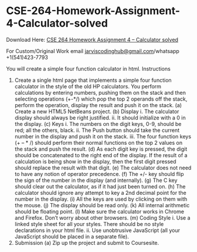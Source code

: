 # CSE-264-Homework-Assignment-4-Calculator-solved

Download Here: [CSE 264 Homework Assignment 4 – Calculator solved](https://jarviscodinghub.com/assignment/homework-assignment-4-calculator-solution/)

For Custom/Original Work email jarviscodinghub@gmail.com/whatsapp +1(541)423-7793

You will create a simple four function calculator in html.
Instructions
1. Create a single html page that implements a simple four function calculator in the style of the old HP calculators.
You perform calculations by entering numbers, pushing them on the stack and then selecting operations (+-*/)
which pop the top 2 operands off the stack, perform the operation, display the result and push it on the stack.
(a) Create a new HTML5 NetBeans project.
(b) Display
i. The calculator display should always be right justified.
ii. It should initialize with a 0 in the display.
(c) Keys
i. The numbers on the digit keys, 0-9, should be red; all the others, black.
ii. The Push button should take the current number in the display and push it on the stack.
iii. The four function keys (+ – * /) should perform their normal functions on the top 2 values on the stack and
push the result.
(d) As each digit key is pressed, the digit should be concatenated to the right end of the display. If the result of a
calculation is being show in the display, then the first digit pressed should replace the result with that digit.
(e) The calculator does not need to have any notion of operator precedence.
(f) The +/- key should flip the sign of the number in the display (and internally).
(g) The C key should clear out the calculator, as if it had just been turned on.
(h) The calculator should ignore any attempt to key a 2nd decimal point for the number in the display.
(i) All the keys are used by clicking on them with the mouse.
(j) The display should be read only.
(k) All internal arithmetic should be floating point.
(l) Make sure the calculator works in Chrome and Firefox. Don’t worry about other browsers.
(m) Coding Style
i. Use a linked style sheet for all your styles. There should be no style declarations in your html file.
ii. Use unobtrusive JavaScript (all your JavaScript should be placed in a separate file).
2. Submission
(a) Zip up the project and submit to Coursesite.

